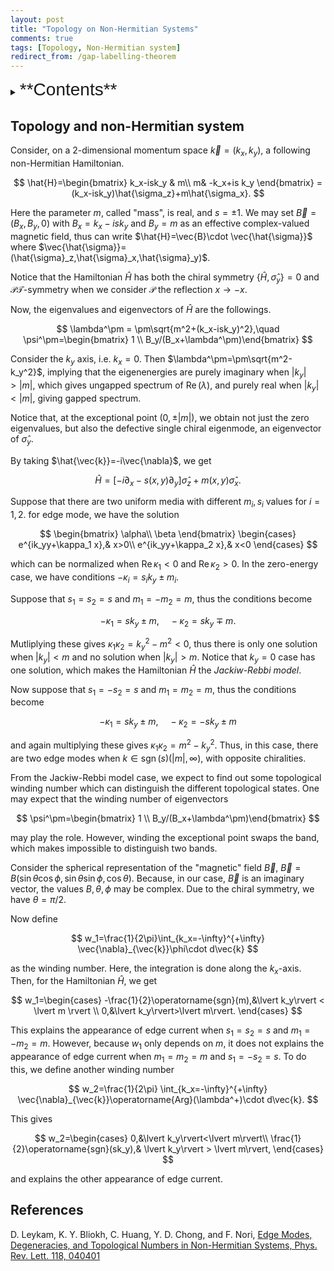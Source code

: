 ```yaml
---
layout: post
title: "Topology on Non-Hermitian Systems"
comments: true
tags: [Topology, Non-Hermitian system]
redirect_from: /gap-labelling-theorem
---
```

<details><summary>
<span style="font-size:2em;font-family: Helvetica;">**Contents**</span>
</summary>
* Contents
{:toc}
</details>

## Topology and non-Hermitian system

Consider, on a 2-dimensional momentum space $\vec{k}=(k_x,k_y)$, a following non-Hermitian Hamiltonian.

$$
\hat{H}=\begin{bmatrix}
    k_x-isk_y & m\\
    m& -k_x+is k_y
\end{bmatrix} = (k_x-isk_y)\hat{\sigma_z}+m\hat{\sigma_x}.
$$

Here the parameter $m$, called "mass", is real, and $s=\pm 1$. We may set $\vec{B}=(B_x,B_y,0)$ with $B_x=k_x-isk_y$ and $B_y=m$ as an effective complex-valued magnetic field, thus can write $\hat{H}=\vec{B}\cdot \vec{\hat{\sigma}}$ where $\vec{\hat{\sigma}}=(\hat{\sigma}_z,\hat{\sigma}_x,\hat{\sigma}_y)$.

Notice that the Hamiltonian $\hat{H}$ has both the chiral symmetry $\{\hat{H},\hat{\sigma}_y\}=0$ and $\mathcal{PT}$-symmetry when we consider $\mathcal{P}$ the reflection $x\rightarrow -x$.

Now, the eigenvalues and eigenvectors of $\hat{H}$ are the followings.

$$
\lambda^\pm = \pm\sqrt{m^2+(k_x-isk_y)^2},\quad \psi^\pm=\begin{bmatrix} 1 \\ B_y/(B_x+\lambda^\pm)\end{bmatrix}
$$

Consider the $k_y$ axis, i.e. $k_x=0$. Then $\lambda^\pm=\pm\sqrt{m^2-k_y^2}$, implying that the eigenenergies are purely imaginary when $\lvert k_y\rvert > \lvert m\rvert$, which gives ungapped spectrum of $\operatorname{Re}(\lambda)$, and purely real when $\lvert k_y\rvert<\lvert m\rvert$, giving gapped spectrum.

Notice that, at the exceptional point $(0,\pm\lvert m\rvert)$, we obtain not just the zero eigenvalues, but also the defective single chiral eigenmode, an eigenvector of $\hat{\sigma}_y$.

By taking $\hat{\vec{k}}=-i\vec{\nabla}$, we get

$$
\hat{H}=\left[-i\partial_x -s(x,y)\partial_y \right]\hat{\sigma}_z+m(x,y)\hat{\sigma}_x.
$$

Suppose that there are two uniform media with different $m_i,s_i$ values for $i=1,2$. for edge mode, we have the solution

$$
\begin{bmatrix}
\alpha\\ \beta
\end{bmatrix} \begin{cases}
e^{ik_yy+\kappa_1 x},& x>0\\
e^{ik_yy+\kappa_2 x},& x<0
\end{cases}
$$

which can be normalized when $\operatorname{Re}\kappa_1 < 0$ and $\operatorname{Re}\kappa_2 > 0$. In the zero-energy case, we have conditions $-\kappa_i=s_i k_y\pm m_i$.

Suppose that $s_1=s_2=s$ and $m_1=-m_2=m$, thus the conditions become

$$
-\kappa_1=sk_y \pm m,\quad -\kappa_2=sk_y\mp m.
$$

Mutliplying these gives $\kappa_1 \kappa_2 = k_y^2-m^2 < 0$, thus there is only one solution when $\lvert k_y\rvert<m$ and no solution when $\lvert k_y\rvert>m$. Notice that $k_y=0$ case has one solution, which makes the Hamiltonian $\hat{H}$ the _Jackiw-Rebbi model_.

Now suppose that $s_1=-s_2=s$ and $m_1=m_2=m$, thus the conditions become

$$
-\kappa_1=sk_y\pm m,\quad -\kappa_2=-sk_y\pm m
$$

and again multiplying these gives $\kappa_1\kappa_2=m^2-k_y^2$. Thus, in this case, there are two edge modes when $k\in \operatorname{sgn}(s)(\lvert m\rvert,\infty)$, with opposite chiralities.

From the Jackiw-Rebbi model case, we expect to find out some topological winding number which can distinguish the different topological states. One may expect that the winding number of eigenvectors

$$
\psi^\pm=\begin{bmatrix} 1 \\ B_y/(B_x+\lambda^\pm)\end{bmatrix}
$$

may play the role. However, winding the exceptional point swaps the band, which makes impossible to distinguish two bands.

Consider the spherical representation of the "magnetic" field $\vec{B}$, $\vec{B}=B(\sin\theta \cos\phi,\sin\theta \sin\phi,\cos\theta)$. Because, in our case, $\vec{B}$ is an imaginary vector, the values $B,\theta,\phi$ may be complex. Due to the chiral symmetry, we have $\theta=\pi/2$.

Now define

$$
w_1=\frac{1}{2\pi}\int_{k_x=-\infty}^{+\infty} \vec{\nabla}_{\vec{k}}\phi\cdot d\vec{k}
$$

as the winding number. Here, the integration is done along the $k_x$-axis. Then, for the Hamiltonian $\hat{H}$, we get

$$
w_1=\begin{cases}
-\frac{1}{2}\operatorname{sgn}(m),&\lvert k_y\rvert < \lvert m \rvert \\
0,&\lvert k_y\rvert>\lvert m\rvert.
\end{cases}
$$

This explains the appearance of edge current when $s_1=s_2=s$ and $m_1=-m_2=m$. However, because $w_1$ only depends on $m$, it does not explains the appearance of edge current when $m_1=m_2=m$ and $s_1=-s_2=s$. To do this, we define another winding number

$$
w_2=\frac{1}{2\pi} \int_{k_x=-\infty}^{+\infty} \vec{\nabla}_{\vec{k}}\operatorname{Arg}(\lambda^+)\cdot d\vec{k}.
$$

This gives

$$
w_2=\begin{cases}
0,&\lvert k_y\rvert<\lvert m\rvert\\
\frac{1}{2}\operatorname{sgn}(sk_y),& \lvert k_y\rvert > \lvert m\rvert,
\end{cases}
$$

and explains the other appearance of edge current.

## References
D. Leykam, K. Y. Bliokh, C. Huang, Y. D. Chong, and F. Nori, [Edge Modes, Degeneracies, and Topological Numbers in Non-Hermitian Systems, Phys. Rev. Lett. 118, 040401](https://journals.aps.org/prl/abstract/10.1103/PhysRevLett.118.040401)